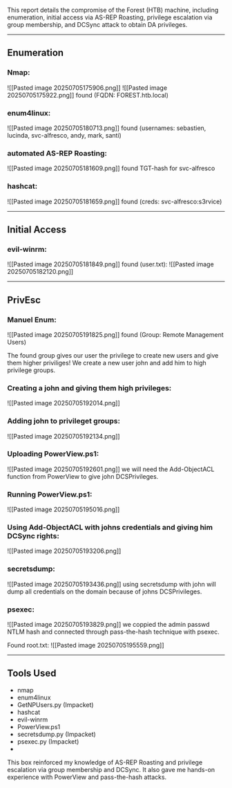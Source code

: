 This report details the compromise of the Forest (HTB) machine, including enumeration, initial access via AS-REP Roasting, privilege escalation via group membership, and DCSync attack to obtain DA privileges.

---

## Enumeration
### Nmap:
![[Pasted image 20250705175906.png]]
![[Pasted image 20250705175922.png]]
found (FQDN: FOREST.htb.local)

### enum4linux:
![[Pasted image 20250705180713.png]]
found (usernames: sebastien, lucinda, svc-alfresco, andy, mark, santi)

### automated AS-REP Roasting:
![[Pasted image 20250705181609.png]]
found TGT-hash for svc-alfresco

### hashcat:
![[Pasted image 20250705181659.png]]
found (creds: svc-alfresco:s3rvice)

---
## Initial Access
### evil-winrm:
![[Pasted image 20250705181849.png]]
found (user.txt):
![[Pasted image 20250705182120.png]]

---
## PrivEsc
### Manuel Enum:
![[Pasted image 20250705191825.png]]
found (Group: Remote Management Users)

The found group gives our user the privilege to create new users and give them higher priviliges! We create a new user john and add him to high privilege groups.

### Creating a john and giving them high privileges:
![[Pasted image 20250705192014.png]]
### Adding john to privileget groups:
![[Pasted image 20250705192134.png]]

### Uploading PowerView.ps1:
![[Pasted image 20250705192601.png]]
we will need the Add-ObjectACL function from PowerView to give john DCSPrivileges.
### Running PowerView.ps1:
![[Pasted image 20250705195016.png]]

### Using Add-ObjectACL with johns credentials and giving him DCSync rights:
![[Pasted image 20250705193206.png]]


### secretsdump:
![[Pasted image 20250705193436.png]]
using secretsdump with john will dump all credentials on the domain because of johns DCSPrivileges.

### psexec:
![[Pasted image 20250705193829.png]]
we coppied the admin passwd NTLM hash and connected through pass-the-hash technique with psexec.

Found root.txt:
![[Pasted image 20250705195559.png]]

---
## Tools Used
- nmap
- enum4linux
- GetNPUsers.py (Impacket)
- hashcat
- evil-winrm
- PowerView.ps1
- secretsdump.py (Impacket)
- psexec.py (Impacket)
- 
This box reinforced my knowledge of AS-REP Roasting and privilege escalation via group membership and DCSync. It also gave me hands-on experience with PowerView and pass-the-hash attacks.